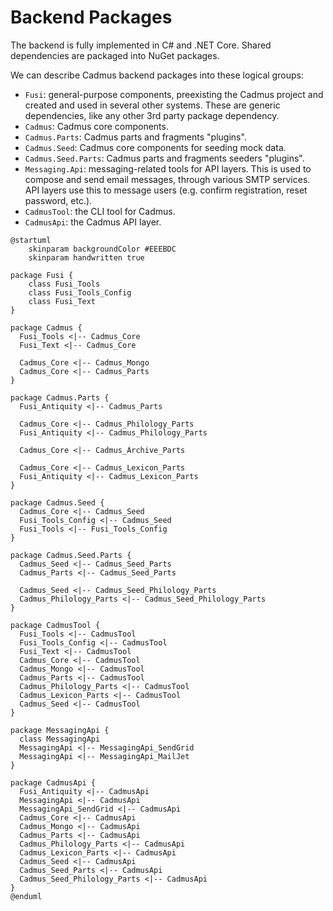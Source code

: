 # Backend Packages

The backend is fully implemented in C# and .NET Core. Shared dependencies are packaged into NuGet packages.

We can describe Cadmus backend packages into these logical groups:

- `Fusi`: general-purpose components, preexisting the Cadmus project and created and used in several other systems. These are generic dependencies, like any other 3rd party package dependency.
- `Cadmus`: Cadmus core components.
- `Cadmus.Parts`: Cadmus parts and fragments "plugins".
- `Cadmus.Seed`: Cadmus core components for seeding mock data.
- `Cadmus.Seed.Parts`: Cadmus parts and fragments seeders "plugins".
- `Messaging.Api`: messaging-related tools for API layers. This is used to compose and send email messages, through various SMTP services. API layers use this to message users (e.g. confirm registration, reset password, etc.).
- `CadmusTool`: the CLI tool for Cadmus.
- `CadmusApi`: the Cadmus API layer.

```plantuml
@startuml
    skinparam backgroundColor #EEEBDC
    skinparam handwritten true

package Fusi {
    class Fusi_Tools
    class Fusi_Tools_Config
    class Fusi_Text
}

package Cadmus {
  Fusi_Tools <|-- Cadmus_Core
  Fusi_Text <|-- Cadmus_Core

  Cadmus_Core <|-- Cadmus_Mongo
  Cadmus_Core <|-- Cadmus_Parts
}

package Cadmus.Parts {
  Fusi_Antiquity <|-- Cadmus_Parts

  Cadmus_Core <|-- Cadmus_Philology_Parts
  Fusi_Antiquity <|-- Cadmus_Philology_Parts

  Cadmus_Core <|-- Cadmus_Archive_Parts

  Cadmus_Core <|-- Cadmus_Lexicon_Parts
  Fusi_Antiquity <|-- Cadmus_Lexicon_Parts
}

package Cadmus.Seed {
  Cadmus_Core <|-- Cadmus_Seed
  Fusi_Tools_Config <|-- Cadmus_Seed
  Fusi_Tools <|-- Fusi_Tools_Config
}

package Cadmus.Seed.Parts {
  Cadmus_Seed <|-- Cadmus_Seed_Parts
  Cadmus_Parts <|-- Cadmus_Seed_Parts

  Cadmus_Seed <|-- Cadmus_Seed_Philology_Parts
  Cadmus_Philology_Parts <|-- Cadmus_Seed_Philology_Parts
}

package CadmusTool {
  Fusi_Tools <|-- CadmusTool
  Fusi_Tools_Config <|-- CadmusTool
  Fusi_Text <|-- CadmusTool
  Cadmus_Core <|-- CadmusTool
  Cadmus_Mongo <|-- CadmusTool
  Cadmus_Parts <|-- CadmusTool
  Cadmus_Philology_Parts <|-- CadmusTool
  Cadmus_Lexicon_Parts <|-- CadmusTool
  Cadmus_Seed <|-- CadmusTool
}

package MessagingApi {
  class MessagingApi
  MessagingApi <|-- MessagingApi_SendGrid
  MessagingApi <|-- MessagingApi_MailJet
}

package CadmusApi {
  Fusi_Antiquity <|-- CadmusApi
  MessagingApi <|-- CadmusApi
  MessagingApi_SendGrid <|-- CadmusApi
  Cadmus_Core <|-- CadmusApi
  Cadmus_Mongo <|-- CadmusApi
  Cadmus_Parts <|-- CadmusApi
  Cadmus_Philology_Parts <|-- CadmusApi
  Cadmus_Lexicon_Parts <|-- CadmusApi
  Cadmus_Seed <|-- CadmusApi
  Cadmus_Seed_Parts <|-- CadmusApi
  Cadmus_Seed_Philology_Parts <|-- CadmusApi
}
@enduml
```

